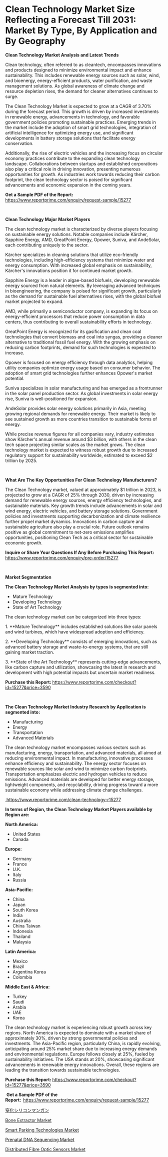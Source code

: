 <p><h1>Clean Technology Market Size Reflecting a Forecast Till 2031: Market By Type, By Application and By Geography</h1></p><p><strong>Clean Technology Market Analysis and Latest Trends</strong></p>
<p><p>Clean technology, often referred to as cleantech, encompasses innovations and products designed to minimize environmental impact and enhance sustainability. This includes renewable energy sources such as solar, wind, and bioenergy, energy-efficient products, water purification, and waste management solutions. As global awareness of climate change and resource depletion rises, the demand for cleaner alternatives continues to surge.</p><p>The Clean Technology Market is expected to grow at a CAGR of 3.70% during the forecast period. This growth is driven by increased investments in renewable energy, advancements in technology, and favorable government policies promoting sustainable practices. Emerging trends in the market include the adoption of smart grid technologies, integration of artificial intelligence for optimizing energy use, and significant developments in battery storage solutions that facilitate energy conservation. </p><p>Additionally, the rise of electric vehicles and the increasing focus on circular economy practices contribute to the expanding clean technology landscape. Collaborations between startups and established corporations also play a critical role in driving innovation, presenting numerous opportunities for growth. As industries work towards reducing their carbon footprint, the clean technology sector is poised for significant advancements and economic expansion in the coming years.</p></p>
<p><strong>Get a Sample PDF of the Report:&nbsp;</strong> <a href="https://www.reportprime.com/enquiry/request-sample/15277">https://www.reportprime.com/enquiry/request-sample/15277</a></p>
<p>&nbsp;</p>
<p><strong>Clean Technology Major Market Players</strong></p>
<p><p>The clean technology market is characterized by diverse players focusing on sustainable energy solutions. Notable companies include Kärcher, Sapphire Energy, AMD, GreatPoint Energy, Opower, Suniva, and AndeSolar, each contributing uniquely to the sector.</p><p>Kärcher specializes in cleaning solutions that utilize eco-friendly technologies, including high-efficiency systems that minimize water and energy consumption. With increased global emphasis on sustainability, Kärcher's innovations position it for continued market growth.</p><p>Sapphire Energy is a leader in algae-based biofuels, developing renewable energy sourced from natural elements. By leveraging advanced techniques in bioengineering, the company is poised for significant growth, particularly as the demand for sustainable fuel alternatives rises, with the global biofuel market projected to expand.</p><p>AMD, while primarily a semiconductor company, is expanding its focus on energy-efficient processors that reduce power consumption in data centers, thus contributing to overall sustainability efforts in technology.</p><p>GreatPoint Energy is recognized for its gasification and clean coal technologies that convert biomass and coal into syngas, providing a cleaner alternative to traditional fossil fuel energy. With the growing emphasis on reducing carbon footprints, demand for such technologies is expected to increase.</p><p>Opower is focused on energy efficiency through data analytics, helping utility companies optimize energy usage based on consumer behavior. The adoption of smart grid technologies further enhances Opower's market potential.</p><p>Suniva specializes in solar manufacturing and has emerged as a frontrunner in the solar panel production sector. As global investments in solar energy rise, Suniva is well-positioned for expansion.</p><p>AndeSolar provides solar energy solutions primarily in Asia, meeting growing regional demands for renewable energy. Their market is likely to see sustained growth as more countries transition to sustainable forms of energy.</p><p>While precise revenue figures for all companies vary, industry estimates show Kärcher's annual revenue around $3 billion, with others in the clean tech space projecting similar scales as the market grows. The clean technology market is expected to witness robust growth due to increased regulatory support for sustainability worldwide, estimated to exceed $2 trillion by 2025.</p></p>
<p>&nbsp;</p>
<p><strong>What Are The Key Opportunities For Clean Technology Manufacturers?</strong></p>
<p><p>The Clean Technology market, valued at approximately $1 trillion in 2023, is projected to grow at a CAGR of 25% through 2030, driven by increasing demand for renewable energy sources, energy efficiency technologies, and sustainable materials. Key growth trends include advancements in solar and wind energy, electric vehicles, and battery storage solutions. Government policies and investments supporting decarbonization and climate resilience further propel market dynamics. Innovations in carbon capture and sustainable agriculture also play a crucial role. Future outlook remains positive as global commitment to net-zero emissions amplifies opportunities, positioning Clean Tech as a critical sector for sustainable economic growth.</p></p>
<p><strong>Inquire or Share Your Questions If Any Before Purchasing This Report:</strong> <a href="https://www.reportprime.com/enquiry/pre-order/15277">https://www.reportprime.com/enquiry/pre-order/15277</a></p>
<p>&nbsp;</p>
<p><strong>Market Segmentation</strong></p>
<p><strong>The Clean Technology Market Analysis by types is segmented into:</strong></p>
<p><ul><li>Mature Technology</li><li>Developing Technology</li><li>State of Art Technology</li></ul></p>
<p><p>The clean technology market can be categorized into three types: </p><p>1. **Mature Technology** includes established solutions like solar panels and wind turbines, which have widespread adoption and efficiency. </p><p>2. **Developing Technology** consists of emerging innovations, such as advanced battery storage and waste-to-energy systems, that are still gaining market traction. </p><p>3. **State of the Art Technology** represents cutting-edge advancements, like carbon capture and utilization, showcasing the latest in research and development with high potential impacts but uncertain market readiness.</p></p>
<p><strong>Purchase this Report:&nbsp;</strong><a href="https://www.reportprime.com/checkout?id=15277&price=3590">https://www.reportprime.com/checkout?id=15277&price=3590</a></p>
<p>&nbsp;</p>
<p><strong>The Clean Technology Market Industry Research by Application is segmented into:</strong></p>
<p><ul><li>Manufacturing</li><li>Energy</li><li>Transportation</li><li>Advanced Materials</li></ul></p>
<p><p>The clean technology market encompasses various sectors such as manufacturing, energy, transportation, and advanced materials, all aimed at reducing environmental impact. In manufacturing, innovative processes enhance efficiency and sustainability. The energy sector focuses on renewable sources like solar and wind to minimize carbon footprints. Transportation emphasizes electric and hydrogen vehicles to reduce emissions. Advanced materials are developed for better energy storage, lightweight components, and recyclability, driving progress toward a more sustainable economy while addressing climate change challenges.</p></p>
<p><a href="https://www.reportprime.com/clean-technology-r15277">&nbsp;https://www.reportprime.com/clean-technology-r15277</a></p>
<p><strong>In terms of Region, the Clean Technology Market Players available by Region are:</strong></p>
<p>
    <p> <strong> North America: </strong>
        <ul>
            <li>United States</li>
            <li>Canada</li>
        </ul>
        </p> 
    <p> <strong> Europe: </strong>
        <ul>
            <li>Germany</li>
            <li>France</li>
            <li>U.K.</li>
            <li>Italy</li>
            <li>Russia</li>
        </ul>
        </p> 
    <p> <strong> Asia-Pacific: </strong>
        <ul>
            <li>China</li>
            <li>Japan</li>
            <li>South Korea</li>
            <li>India</li>
            <li>Australia</li>
            <li>China Taiwan</li>
            <li>Indonesia</li>
            <li>Thailand</li>
            <li>Malaysia</li>
        </ul>
        </p> 
    <p> <strong> Latin America: </strong>
        <ul>
            <li>Mexico</li>
            <li>Brazil</li>
            <li>Argentina Korea</li>
            <li>Colombia</li>
        </ul>
        </p> 
    <p> <strong> Middle East & Africa: </strong>
        <ul>
            <li>Turkey</li>
            <li>Saudi</li>
            <li>Arabia</li>
            <li>UAE</li>
            <li>Korea</li>
        </ul>
    </p>
    </p>
<p><p>The clean technology market is experiencing robust growth across key regions. North America is expected to dominate with a market share of approximately 30%, driven by strong governmental policies and investments. The Asia-Pacific region, particularly China, is rapidly evolving, anticipating around 25% market share due to increasing energy demands and environmental regulations. Europe follows closely at 25%, fueled by sustainability initiatives. The USA stands at 20%, showcasing significant advancements in renewable energy innovations. Overall, these regions are leading the transition towards sustainable technologies.</p></p>
<p><strong>Purchase this Report: </strong><a href="https://www.reportprime.com/checkout?id=15277&price=3590">https://www.reportprime.com/checkout?id=15277&price=3590</a></p>
<p>&nbsp;<strong>Get a Sample PDF of the Report:&nbsp;&nbsp;</strong><a href="https://www.reportprime.com/enquiry/request-sample/15277">https://www.reportprime.com/enquiry/request-sample/15277</a></p>
<p><strong></strong></p>
<p><p><a href="https://medium.com/@susanjprice2023/nitride-silicon-manganese-market-%E3%81%AF-%E3%82%B3%E3%82%B9%E3%83%88%E7%AE%A1%E7%90%86%E3%81%A8%E5%8A%B9%E7%8E%87%E5%90%91%E4%B8%8A%E3%82%92%E5%84%AA%E5%85%88%E3%81%97%E3%81%BE%E3%81%99-%E3%81%95%E3%82%89%E3%81%AB-%E5%A0%B1%E5%91%8A%E6%9B%B8%E3%81%AF%E5%B8%82%E5%A0%B4%E3%81%AE%E9%9C%80%E8%A6%81%E9%9D%A2%E3%81%A8%E4%BE%9B%E7%B5%A6%E9%9D%A2%E3%81%AE%E4%B8%A1%E6%96%B9%E3%82%92%E3%82%AB%E3%83%90%E3%83%BC%E3%81%97%E3%81%A6%E3%81%84%E3%81%BE%E3%81%99-nitride-d858ab959939">窒化シリコンマンガン</a></p><p><a href="https://www.linkedin.com/pulse/in-depth-analysis-global-bone-extractor-market-scope-its-rapid-voidc?trackingId=epNySrkrSAeSjrwVggg3PQ%3D%3D">Bone Extractor Market</a></p><p><a href="https://github.com/angelajermaine/Market-Research-Report-List-5/blob/main/smart-parking-technologies-market.md">Smart Parking Technologies Market</a></p><p><a href="https://github.com/NargisHussain432/Market-Research-Report-List-1/blob/main/prenatal-dna-sequencing-market.md">Prenatal DNA Sequencing Market</a></p><p><a href="https://medium.com/@dylanpullman2023/distributed-fibre-optic-sensors-market-investigation-industry-evolution-and-forecast-till-2031-f4e08a366e6f">Distributed Fibre Optic Sensors Market</a></p></p>